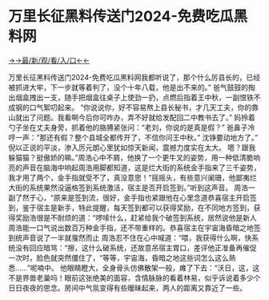 # 万里长征黑料传送门2024-免费吃瓜黑料网


<a href="https://gokp.senfoop.com">→→最/新/观/看/入/口←←</a>


万里长征黑料传送门2024-免费吃瓜黑料网我都听说了，那个什么厉县长的，已经被抓进大牢，下一步就等着判了，没个十年八载，他是出不来的。”
爸气鼓鼓的掏出烟盒拽出一支，随手把烟盒往桌子上使劲一扔，点燃后指着王中秋，一副恨铁不成钢的口气絮叨起来。
“你说说你，好不容易熬上县长秘书，才几天工夫，你的靠山就出了问题。我看啊今后你可咋办，弄不好就给发配回二中教书去了。”
妈拎着勺子坐在丈夫身旁，抓着他的胳膊紧张问：“老刘，你说的是真是假？”
爸鼻子冷哼一声：“那还有假？整个县城全都传开了，不信你问王中秋。”
沈铮要动地方了。”
倪以正说的平淡，渗入厉元朗心里犹如惊天新闻，震撼力度实在太大。
嗯？跟我躲猫猫？挺傲娇的嘛。”周浩心中不屑，他换了一个更牛叉的姿势，用一种低清脆响亮的声音在脑海中响起周浩用脚都知道，这是烂大街的系统金手指来了三千姿势，我才用了两个，金手指就受不了，真没意思！”摇摇头，有些意兴阑珊，他鄙夷烂大街的系统果然没逼格签到系统激活，宿主是否开启签到。”听到这声音。
  周浩一副了然于心，“原来是签到流，很好，金手指也紧跟他在心里念道恭喜宿主开启签到，鉴于宿主是新手，特此提醒，每天签到都可以获得奖励，在不同地方签到，获得奖励浩很是不耐烦的道：“啰嗦什么，赶紧给我个破签到系统，居然说他是新人周浩能一口气说出数百万种金手指，还不带重样的。恭喜宿主在宇宙海昏暗之地签到统声音说了一半就戛然而止 周浩忍不住在心中喊道：“喂，我获得什么啊，快系统没有回应暗骂：“擦，这什么破系统，还故意吊宿主胃口，差评他正准备再催促一次时，脸色就突然僵住了，“等等，宇宙海，昏暗之地这些词怎么这么熟悉……”呢喃中。
他眼睛瞪大，全身骨头仿佛散架一般，瘫了下去：“沃日，这，这不是界兽老巢吗！眼前这张绝美的面容，含情脉脉的看着林易，似乎诉说着多少个日日夜夜的思念。房间中气氛变得有些暧昧起来，两人的距离又靠近了一些。
